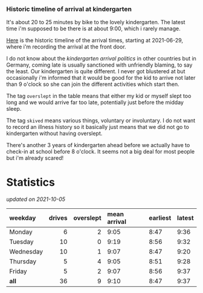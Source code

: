 ### Historic timeline of arrival at kindergarten

It's about 20 to 25 minutes by bike to the lovely kindergarten. 
The latest time i'm supposed to be there is at about 9:00, 
which i rarely manage. 

[Here](times.csv) is the historic timeline of the arrival times, starting
at 2021-06-29, where i'm recording the arrival at the front door.

I do not know about the *kindergarten arrival politics* in other
countries but in Germany, coming late is usually sanctioned 
with unfriendly blaming, to say the least. Our kindergarten is quite
different. I never got blustered at but occasionally i'm informed
that it would be good for the kid to arrive not later than 9 o'clock
so she can join the different activities which start then. 

The tag `overslept` in the table means that either my kid or myself
slept too long and we would arrive far too late, potentially just
before the midday sleep.

The tag `skived` means various things, voluntary or involuntary. I 
do not want to record an illness history so it basically just means
that we did not go to kindergarten without having overslept.

There's another 3 years of kindergarten ahead before we actually 
have to check-in at school before 8 o'clock. It seems not a big deal
for most people but i'm already scared!


# Statistics

*updated on 2021-10-05*

| weekday   |   drives |   overslept | mean arrival   | earliest   | latest   |
|:----------|---------:|------------:|:---------------|:-----------|:---------|
| Monday    |        6 |           2 | 9:05           | 8:47       | 9:36     |
| Tuesday   |       10 |           0 | 9:19           | 8:56       | 9:32     |
| Wednesday |       10 |           1 | 9:07           | 8:47       | 9:20     |
| Thursday  |        5 |           4 | 9:05           | 8:51       | 9:28     |
| Friday    |        5 |           2 | 9:07           | 8:56       | 9:37     |
| **all**   |       36 |           9 | 9:10           | 8:47       | 9:37     |


